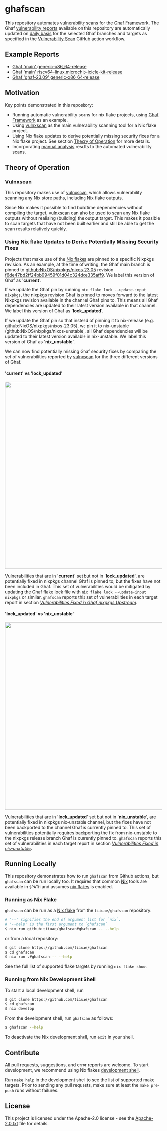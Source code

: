 <!--
SPDX-FileCopyrightText: 2023 Technology Innovation Institute (TII)

SPDX-License-Identifier: CC-BY-SA-4.0
-->

# ghafscan

This repository automates vulnerability scans for the [Ghaf Framework](https://github.com/tiiuae/ghaf).
The Ghaf [vulnerability reports](./reports/) available on this repository are automatically updated on [daily basis](./.github/workflows/vulnerability-scan.yml#L12) for the selected Ghaf branches and targets as specified in the [Vulnerability Scan](./.github/workflows/vulnerability-scan.yml) GitHub action workflow. 

## Example Reports
- [Ghaf 'main' generic-x86_64-release](./reports/main/packages.x86_64-linux.generic-x86_64-release.md)
- [Ghaf 'main' riscv64-linux.microchip-icicle-kit-release](./reports/main/packages.riscv64-linux.microchip-icicle-kit-release.md)
- [Ghaf 'ghaf-23.09' generic-x86_64-release](./reports/ghaf-23.09/packages.x86_64-linux.generic-x86_64-release.md)

## Motivation

Key points demonstrated in this repository:
- Running automatic vulnerability scans for nix flake projects, using [Ghaf Framework](https://github.com/tiiuae/ghaf) as an example.
- Using [vulnxscan](https://github.com/tiiuae/sbomnix/tree/main/scripts/vulnxscan) as the main vulnerability scanning tool for a Nix flake project.
- Using Nix flake updates to derive potentially missing security fixes for a Nix flake project. See section [Theory of Operation](./README.md#theory-of-operation) for more details.
- Incorporating [manual analysis](manual_analysis.csv) results to the automated vulnerability scans.

## Theory of Operation

### Vulnxscan

This repository makes use of [vulnxscan](https://github.com/tiiuae/sbomnix/tree/main/scripts/vulnxscan), which allows vulnerability scanning any Nix store paths, including Nix flake outputs. 

Since Nix makes it possible to find buildtime dependencies without compiling the target, [vulnxscan](https://github.com/tiiuae/sbomnix/tree/main/scripts/vulnxscan) can also be used to scan any Nix flake outputs without realising (building) the output target. This makes it possible to scan targets that have not been built earlier and still be able to get the scan results relatively quickly.

### Using Nix flake Updates to Derive Potentially Missing Security Fixes

Projects that make use of the [Nix flakes](https://nixos.wiki/wiki/Flakes) are pinned to a specific Nixpkgs revision. As an example, at the time of writing, the Ghaf main branch is pinned to [github:NixOS/nixpkgs/nixos-23.05](https://github.com/tiiuae/ghaf/blob/a973cabb8452a02332d082fdb6c4783e1d27ffb4/flake.nix#L18) revision [f6de47bd2ff24bb99459f01d04c324dce335aff9](https://github.com/tiiuae/ghaf/blob/a973cabb8452a02332d082fdb6c4783e1d27ffb4/flake.lock#L32). We label this version of Ghaf as '**current**'.

If we update the Ghaf pin by running `nix flake lock --update-input nixpkgs`, the nixpkgs revision Ghaf is pinned to moves forward to the latest Nixpkgs revision available in the channel Ghaf pins to. This means all Ghaf dependencies are updated to their latest version available in that channel. We label this version of Ghaf as '**lock_updated**'.

If we update the Ghaf pin so that instead of pinning it to nix-release (e.g. github:NixOS/nixpkgs/nixos-23.05), we pin it to nix-unstable (github:NixOS/nixpkgs/nixos-unstable), all Ghaf dependencies will be updated to their latest version available in nix-unstable. We label this version of Ghaf as '**nix_unstable**'.

We can now find potentially missing Ghaf security fixes by comparing the set of vulnerabilities reported by [vulnxscan](https://github.com/tiiuae/sbomnix/tree/main/scripts/vulnxscan) for the three different versions of Ghaf.

#### 'current' vs 'lock_updated'

<img src="doc/img/current_vs_lock_updated.drawio.svg" width="600">

Vulnerabilities that are in '**current**' set but not in '**lock_updated**', are potentially fixed in nixpkgs channel Ghaf is pinned to, but the fixes have not been included in Ghaf. This set of vulnerabilities would be mitigated by updating the Ghaf flake lock file with `nix flake lock --update-input nixpkgs` or similar. `ghafscan` reports this set of vulnerabilities in each target report in section *[Vulnerabilities Fixed in Ghaf nixpkgs Upstream](https://github.com/tiiuae/ghafscan/blob/main/reports/main/packages.x86_64-linux.generic-x86_64-release.md#vulnerabilities-fixed-in-ghaf-nixpkgs-upstream)*.


#### 'lock_updated' vs 'nix_unstable'

<img src="doc/img/lock_updated_vs_nix_unstable.drawio.svg" width="600">

Vulnerabilities that are in '**lock_updated**' set but not in '**nix_unstable**', are potentially fixed in nixpkgs nix-unstable channel, but the fixes have not been backported to the channel Ghaf is currently pinned to. This set of vulnerabilities potentially requires backporting the fix from nix-unstable to the nixpkgs release branch Ghaf is currently pinned to. `ghafscan` reports this set of vulnerabilities in each target report in section *[Vulnerabilities Fixed in nix-unstable](https://github.com/tiiuae/ghafscan/blob/main/reports/main/packages.x86_64-linux.generic-x86_64-release.md#vulnerabilities-fixed-in-nix-unstable)*.

## Running Locally
This repository demonstrates how to run `ghafscan` from Github actions, but `ghafscan` can be run locally too.
It requires that common [Nix](https://nixos.org/download.html) tools are available in `$PATH` and assumes [nix flakes](https://nixos.wiki/wiki/Flakes#Enable_flakes) is enabled.
### Running as Nix Flake
`ghafscan` can be run as a [Nix flake](https://nixos.wiki/wiki/Flakes) from the `tiiuae/ghafscan` repository:
```bash
# '--' signifies the end of argument list for `nix`.
# '--help' is the first argument to `ghafscan`
$ nix run github:tiiuae/ghafscan#ghafscan -- --help
```

or from a local repository:
```bash
$ git clone https://github.com/tiiuae/ghafscan
$ cd ghafscan
$ nix run .#ghafscan -- --help
```
See the full list of supported flake targets by running `nix flake show`.

### Running from Nix Development Shell

To start a local development shell, run:
```bash
$ git clone https://github.com/tiiuae/ghafscan
$ cd ghafscan 
$ nix develop
```

From the development shell, run `ghafscan` as follows:
```bash
$ ghafscan --help
```

To deactivate the Nix development shell, run `exit` in your shell.

## Contribute
All pull requests, suggestions, and error reports are welcome.
To start development, we recommend using Nix flakes [development shell](./README.md#running-from-nix-development-shell).

Run `make help` in the development shell to see the list of supported make targets.
Prior to sending any pull requests, make sure at least the `make pre-push` runs without failures.

## License

This project is licensed under the Apache-2.0 license - see the [Apache-2.0.txt](LICENSES/Apache-2.0.txt) file for details.
